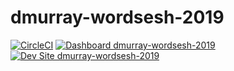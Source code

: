 # dmurray-wordsesh-2019

[![CircleCI](https://circleci.com/gh/pantheon-training-org/dmurray-wordsesh-2019.svg?style=shield)](https://circleci.com/gh/pantheon-training-org/dmurray-wordsesh-2019)
[![Dashboard dmurray-wordsesh-2019](https://img.shields.io/badge/dashboard-dmurray_wordsesh_2019-yellow.svg)](https://dashboard.pantheon.io/sites/03fbf857-f4e5-45f8-a5fe-2a2a1bca32e2#dev/code)
[![Dev Site dmurray-wordsesh-2019](https://img.shields.io/badge/site-dmurray_wordsesh_2019-blue.svg)](http://dev-dmurray-wordsesh-2019.pantheonsite.io/)